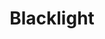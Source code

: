 ---
title: "Blacklight"

spell:
  schools:
    - name:        "Evocation"
      subschools:  []
      descriptors: ["Darkness"]
  classes:
    - name:  "Sorcerer/Wizard"
      abbr:  "Sor/Wiz"
      level: 3
  domains:
    - name:  "Darkness"
      abbr:  "Darkness"
      level: 3
  components:         [V, S, M]
  castingTime:        "1 standard action"
  range:              "Close (25 ft. + 5 ft./2 levels)"
  area:               "A 20-ft.-radius emanation centered on a creature, object, or point in space"
  duration:           "1 round/level"
  dismissable:        true
  savingThrow:        "Will negates or none (object)"
  spellResistance:    "Yes or no (object)"
  description:        |
    The caster creates an area of total darkness. The darkness is impenetrable to normal vision and darkvision, but the caster can see normally within the blacklit area. Creatures outside the spell's area, even the caster, cannot see through it.

    The spell can be cast on a point in space, but the effect is stationary when cast on a mobile object. A character can cast the spell on a creature, and the effect then radiates from the creature and moves as it moves. Unattended objects and points in space do not get saving throws or benefit from spell resistance.

    Blacklight counters or dispels any light spell of equal or lower level. The 3rd-level cleric spell daylight counters or dispels blacklight.
---